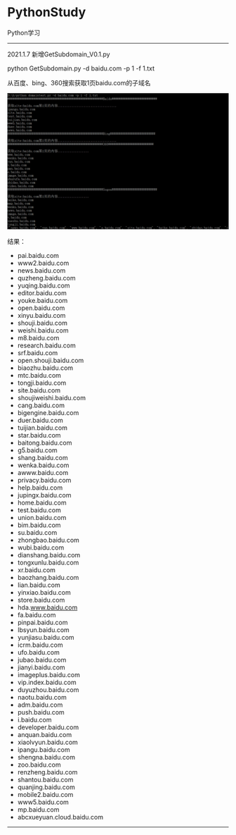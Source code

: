 # PythonStudy

Python学习



-------------------------------------------------------------------------
2021.1.7
新增GetSubdomain_V0.1.py

python GetSubdomain.py -d baidu.com -p 1 -f 1.txt

从百度、bing、360搜索获取1页baidu.com的子域名

![](https://github.com/jeansgit/PythonStudy/blob/master/domain.png)



结果：
- pai.baidu.com
- www2.baidu.com
- news.baidu.com
- quzheng.baidu.com
- yuqing.baidu.com
- editor.baidu.com
- youke.baidu.com
- open.baidu.com
- xinyu.baidu.com
- shouji.baidu.com
- weishi.baidu.com
- m8.baidu.com
- research.baidu.com
- srf.baidu.com
- open.shouji.baidu.com
- biaozhu.baidu.com
- mtc.baidu.com
- tongji.baidu.com
- site.baidu.com
- shoujiweishi.baidu.com
- cang.baidu.com
- bigengine.baidu.com
- duer.baidu.com
- tuijian.baidu.com
- star.baidu.com
- baitong.baidu.com
- g5.baidu.com
- shang.baidu.com
- wenka.baidu.com
- awww.baidu.com
- privacy.baidu.com
- help.baidu.com
- jupingx.baidu.com
- home.baidu.com
- test.baidu.com
- union.baidu.com
- bim.baidu.com
- su.baidu.com
- zhongbao.baidu.com
- wubi.baidu.com
- dianshang.baidu.com
- tongxunlu.baidu.com
- xr.baidu.com
- baozhang.baidu.com
- lian.baidu.com
- yinxiao.baidu.com
- store.baidu.com
- hda.www.baidu.com
- fa.baidu.com
- pinpai.baidu.com
- lbsyun.baidu.com
- yunjiasu.baidu.com
- icrm.baidu.com
- ufo.baidu.com
- jubao.baidu.com
- jianyi.baidu.com
- imageplus.baidu.com
- vip.index.baidu.com
- duyuzhou.baidu.com
- naotu.baidu.com
- adm.baidu.com
- push.baidu.com
- i.baidu.com
- developer.baidu.com
- anquan.baidu.com
- xiaolvyun.baidu.com
- ipangu.baidu.com
- shengna.baidu.com
- zoo.baidu.com
- renzheng.baidu.com
- shantou.baidu.com
- quanjing.baidu.com
- mobile2.baidu.com
- www5.baidu.com
- mp.baidu.com
- abcxueyuan.cloud.baidu.com


---------------------------------------------
